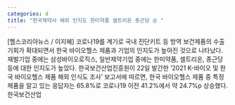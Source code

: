 ```yaml
---
categories: d
title: "한국제약사 해외 인지도 한미약품 셀트리온 종근당 순 "
---
```

[헬스코리아뉴스 / 이지혜] 코로나19를 계기로 국내 진단키트 등 방역 보건제품의 수출 기회가 확대되면서 한국 바이오헬스 제품과 기업의 인지도가 높아진 것으로 나타났다. 재벌기업 중에는 삼성바이오로직스, 일반제약기업 중에는 한미약품, 셀트리온, 종근당 등에 대한 인지도가 높았다. 한국보건산업진흥원이 22일 발간한 ‘2021 K-바이오 및 한국 바이오헬스 제품 해외 인식도 조사’ 보고서에 따르면, 한국 바이오헬스 제품 중 특정 제품을 알고 있는 응답자는 65.8%로 코로나19 이전 41.2%에서 약 24.7%p 상승했다. 한국보건산업